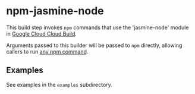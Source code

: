 # npm-jasmine-node

This build step invokes `npm` commands that use the 'jasmine-node' module in
[Google Cloud Cloud Build](cloud.google.com/container-builder/).

Arguments passed to this builder will be passed to `npm` directly, allowing
callers to run
[any npm command](https://docs.docker.com/compose/reference/overview/).

## Examples

See examples in the `examples` subdirectory.
